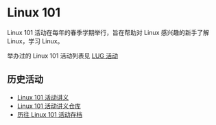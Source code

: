 ---
---

# Linux 101

Linux 101 活动在每年的春季学期举行，旨在帮助对 Linux 感兴趣的新手了解 Linux，学习 Linux。

举办过的 Linux 101 活动列表见 [LUG 活动](index/)

## 历史活动

- [Linux 101 活动讲义](https://101.lug.ustc.edu.cn/)
- [Linux 101 活动讲义仓库](https://github.com/ustclug/Linux101-docs)
- [历往 Linux 101 活动存档](https://github.com/ustclug/Linux101-USTC)
